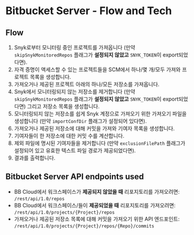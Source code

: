 # Bitbucket Server - Flow and Tech

## Flow <a href="#flow" id="flow"></a>

1. Snyk로부터 모니터링 중인 프로젝트를 가져옵니다 (만약 `skipSnykMonitoredRepos` 플래그가 **설정되지 않았고** `SNYK_TOKEN`이 export되었다면).
2. 자격 증명이 액세스할 수 있는 프로젝트들을 SCM에서 하나/몇 개/모두 가져와 프로젝트 목록을 생성합니다.
3. 가져오거나 제공된 프로젝트 아래의 하나/모든 저장소를 가져옵니다.
4. Snyk에서 모니터링되지 않는 저장소를 제거합니다 (만약 `skipSnykMonitoredRepos` 플래그가 **설정되지 않았고** `SNYK_TOKEN`이 export되었다면) 그리고 저장소 목록을 생성합니다.
5. 모니터링되지 않는 저장소를 쉽게 Snyk 계정으로 가져오기 위한 가져오기 파일을 생성합니다 (만약 `importConfDir` 플래그가 설정되어 있다면).
6. 가져오거나 제공된 저장소에 대해 커밋을 가져와 기여자 목록을 생성합니다.
7. 기여자들이 한 저장소에 대한 커밋 수를 계산합니다.
8. 제외 파일에 명시된 기여자들을 제거합니다 (만약 `exclusionFilePath` 플래그가 설정되어 있고 유효한 텍스트 파일 경로가 제공되었다면).
9. 결과를 출력합니다.

## Bitbucket Server API endpoints used <a href="#bitbucket-cloud-api-endpoints-used" id="bitbucket-cloud-api-endpoints-used"></a>

* BB Cloud에서 워크스페이스가 **제공되지 않았을 때** 리포지토리를 가져오려면: `/rest/api/1.0/repos`
* BB Cloud에서 워크스페이스/들이 **제공되었을 때** 리포지토리를 가져오려면: `/rest/api/1.0/projects/{Project}/repos`
* 가져오거나 제공된 저장소 목록에 대해 커밋을 가져오기 위한 API 엔드포인트: `/rest/api/1.0/projects/{Project}/repos/{Repo}/commits`